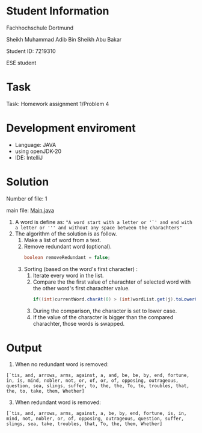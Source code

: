# Student Information

Fachhochschule Dortmund

Sheikh Muhammad Adib Bin Sheikh Abu Bakar

Student ID: 7219310

ESE student

# Task
Task: Homework assignment 1/Problem 4

# Development enviroment
- Language: JAVA
- using openJDK-20
- IDE: IntelliJ

# Solution
Number of file: 1

main file: [Main.java](./src/Main.java)

1. A word is define as:
```"A word start with a letter or '`' and end with a letter or ''' and without any space between the charachters"```
2. The algorithm of the solution is as follow.
      1. Make a list of word from a text.
      2. Remove redundant word (optional).
         ```java
         boolean removeRedundant = false;
         ```
      4. Sorting (based on the word's first character) :
           1. Iterate every word in the list.
           2. Compare the the first value of charachter of selected word with the other word's first charachter value.
              ```java
              if((int)currentWord.charAt(0) > (int)wordList.get(j).toLowerCase().charAt(0))
              ```
           4. During the comparison, the character is set to lower case.
           5. If the value of the character is bigger than the compared charachter, those words is swapped.




# Output
1. When no redundant word is removed:
```
[`tis, and, arrows, arms, against, a, and, be, be, by, end, fortune, in, is, mind, nobler, not, or, of, or, of, opposing, outrageous, question, sea, slings, suffer, to, the, the, To, to, troubles, that, the, to, take, them, Whether]
```
3. When redundant word is removed:
```
[`tis, and, arrows, arms, against, a, be, by, end, fortune, is, in, mind, not, nobler, or, of, opposing, outrageous, question, suffer, slings, sea, take, troubles, that, To, the, them, Whether]
```


